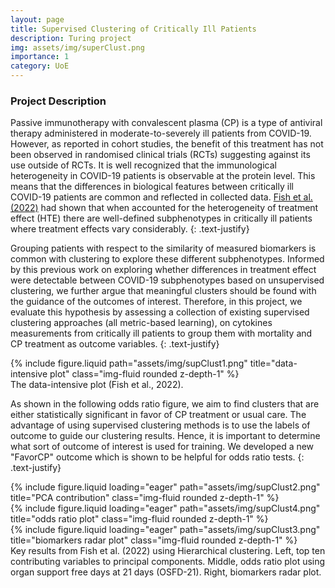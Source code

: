```yaml
---
layout: page
title: Supervised Clustering of Critically Ill Patients
description: Turing project
img: assets/img/superClust.png
importance: 1
category: UoE
---
```

### Project Description
Passive immunotherapy with convalescent plasma (CP) is a type of antiviral therapy administered in moderate-to-severely ill patients from COVID-19. However, as reported in cohort studies, the benefit of this treatment has not been observed in randomised clinical trials (RCTs) suggesting against its use outside of RCTs. It is well recognized that the immunological heterogeneity in COVID-19 patients is observable at the protein level.
This means that the differences in biological features between critically ill COVID-19 patients are common and reflected in collected data. 
[Fish et al. (2022)](https://link.springer.com/article/10.1007/s00134-022-06869-w) had shown that when accounted for the heterogeneity of treatment effect (HTE) there are well-defined subphenotypes in critically ill patients where treatment effects vary considerably. 
{: .text-justify}

Grouping patients with respect to the similarity of measured biomarkers is common with clustering to explore these different subphenotypes. 
Informed by this previous work on exploring whether differences in treatment effect were detectable between COVID-19 subphenotypes based on unsupervised clustering, we further argue that meaningful clusters should be found with the guidance of the outcomes of interest. 
Therefore, in this project, we evaluate this hypothesis by assessing a collection of existing supervised clustering approaches (all metric-based learning), on cytokines measurements from critically ill patients to group them with mortality and CP treatment as outcome variables.
{: .text-justify}

<div class="row justify-content-sm-center">
    <div class="col-sm-8 mt-3 mt-md-0">
        {% include figure.liquid path="assets/img/supClust1.png" title="data-intensive plot" class="img-fluid rounded z-depth-1" %}
    </div>
</div>
<div class="caption">
     The data-intensive plot (Fish et al., 2022).
</div>

As shown in the following odds ratio figure, we aim to find clusters that are either statistically significant in favor of CP treatment or usual care.
The advantage of using supervised clustering methods is to use the labels of outcome to guide our clustering results. Hence, it is important to determine what sort of outcome of interest is used for training. We developed a new "FavorCP" outcome which is shown to be helpful for odds ratio tests.
{: .text-justify}

<div class="row">
    <div class="col-sm mt-3 mt-md-0">
        {% include figure.liquid loading="eager" path="assets/img/supClust2.png" title="PCA contribution" class="img-fluid rounded z-depth-1" %}
    </div>
    <div class="col-sm mt-3 mt-md-0">
        {% include figure.liquid loading="eager" path="assets/img/supClust4.png" title="odds ratio plot" class="img-fluid rounded z-depth-1" %}
    </div>
    <div class="col-sm mt-3 mt-md-0">
        {% include figure.liquid loading="eager" path="assets/img/supClust3.png" title="biomarkers radar plot" class="img-fluid rounded z-depth-1" %}
    </div>
</div>
<div class="caption">
    Key results from Fish et al. (2022) using Hierarchical clustering. Left, top ten contributing variables to principal components. Middle, odds ratio plot using organ support free days at 21 days (OSFD-21). Right, biomarkers radar plot.

